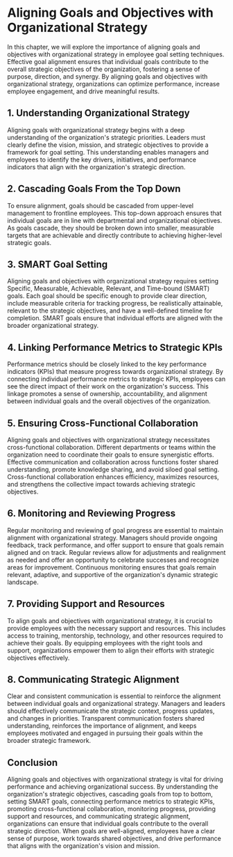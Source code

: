 Aligning Goals and Objectives with Organizational Strategy
===================================================================

In this chapter, we will explore the importance of aligning goals and objectives with organizational strategy in employee goal setting techniques. Effective goal alignment ensures that individual goals contribute to the overall strategic objectives of the organization, fostering a sense of purpose, direction, and synergy. By aligning goals and objectives with organizational strategy, organizations can optimize performance, increase employee engagement, and drive meaningful results.

**1. Understanding Organizational Strategy**
--------------------------------------------

Aligning goals with organizational strategy begins with a deep understanding of the organization's strategic priorities. Leaders must clearly define the vision, mission, and strategic objectives to provide a framework for goal setting. This understanding enables managers and employees to identify the key drivers, initiatives, and performance indicators that align with the organization's strategic direction.

**2. Cascading Goals From the Top Down**
----------------------------------------

To ensure alignment, goals should be cascaded from upper-level management to frontline employees. This top-down approach ensures that individual goals are in line with departmental and organizational objectives. As goals cascade, they should be broken down into smaller, measurable targets that are achievable and directly contribute to achieving higher-level strategic goals.

**3. SMART Goal Setting**
-------------------------

Aligning goals and objectives with organizational strategy requires setting Specific, Measurable, Achievable, Relevant, and Time-bound (SMART) goals. Each goal should be specific enough to provide clear direction, include measurable criteria for tracking progress, be realistically attainable, relevant to the strategic objectives, and have a well-defined timeline for completion. SMART goals ensure that individual efforts are aligned with the broader organizational strategy.

**4. Linking Performance Metrics to Strategic KPIs**
----------------------------------------------------

Performance metrics should be closely linked to the key performance indicators (KPIs) that measure progress towards organizational strategy. By connecting individual performance metrics to strategic KPIs, employees can see the direct impact of their work on the organization's success. This linkage promotes a sense of ownership, accountability, and alignment between individual goals and the overall objectives of the organization.

**5. Ensuring Cross-Functional Collaboration**
----------------------------------------------

Aligning goals and objectives with organizational strategy necessitates cross-functional collaboration. Different departments or teams within the organization need to coordinate their goals to ensure synergistic efforts. Effective communication and collaboration across functions foster shared understanding, promote knowledge sharing, and avoid siloed goal setting. Cross-functional collaboration enhances efficiency, maximizes resources, and strengthens the collective impact towards achieving strategic objectives.

**6. Monitoring and Reviewing Progress**
----------------------------------------

Regular monitoring and reviewing of goal progress are essential to maintain alignment with organizational strategy. Managers should provide ongoing feedback, track performance, and offer support to ensure that goals remain aligned and on track. Regular reviews allow for adjustments and realignment as needed and offer an opportunity to celebrate successes and recognize areas for improvement. Continuous monitoring ensures that goals remain relevant, adaptive, and supportive of the organization's dynamic strategic landscape.

**7. Providing Support and Resources**
--------------------------------------

To align goals and objectives with organizational strategy, it is crucial to provide employees with the necessary support and resources. This includes access to training, mentorship, technology, and other resources required to achieve their goals. By equipping employees with the right tools and support, organizations empower them to align their efforts with strategic objectives effectively.

**8. Communicating Strategic Alignment**
----------------------------------------

Clear and consistent communication is essential to reinforce the alignment between individual goals and organizational strategy. Managers and leaders should effectively communicate the strategic context, progress updates, and changes in priorities. Transparent communication fosters shared understanding, reinforces the importance of alignment, and keeps employees motivated and engaged in pursuing their goals within the broader strategic framework.

**Conclusion**
--------------

Aligning goals and objectives with organizational strategy is vital for driving performance and achieving organizational success. By understanding the organization's strategic objectives, cascading goals from top to bottom, setting SMART goals, connecting performance metrics to strategic KPIs, promoting cross-functional collaboration, monitoring progress, providing support and resources, and communicating strategic alignment, organizations can ensure that individual goals contribute to the overall strategic direction. When goals are well-aligned, employees have a clear sense of purpose, work towards shared objectives, and drive performance that aligns with the organization's vision and mission.
